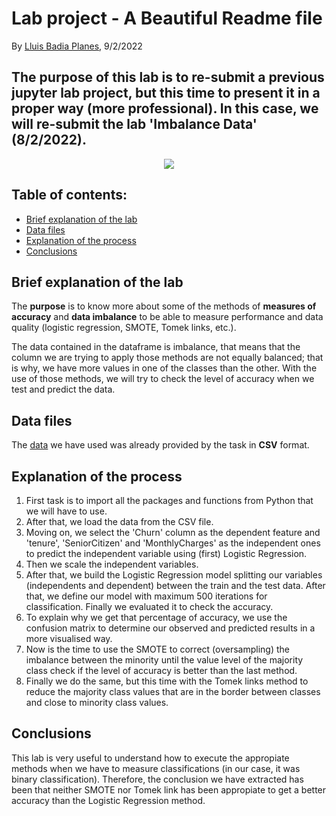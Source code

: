 # Lab project - A Beautiful Readme file

By [Lluis Badia Planes](https://github.com/lluis90badia), 9/2/2022

## The purpose of this lab is to re-submit a previous jupyter lab project, but this time to present it in a proper way (more professional). In this case, we will re-submit the lab 'Imbalance Data' (8/2/2022).

<p align = "center">
  <img src = "https://datascience.aero/wp-content/themes/yootheme/cache/imbalancedata-1a747361.png" />
</p>

## Table of contents:
- [Brief explanation of the lab](https://github.com/lluis90badia/lab_readme/blob/main/README.md#brief-explanation-of-the-lab)
- [Data files](https://github.com/lluis90badia/lab_readme/blob/main/README.md#data-files)
- [Explanation of the process](https://github.com/lluis90badia/lab_readme/blob/main/README.md#explanation-of-the-process)
- [Conclusions](https://github.com/lluis90badia/lab_readme/blob/main/README.md#conclusions)

## Brief explanation of the lab

The **purpose** is to know more about some of the methods of **measures of accuracy** and **data imbalance** to be able to measure performance and data quality (logistic regression, SMOTE, Tomek links, etc.).

The data contained in the dataframe is imbalance, that means that the column we are trying to apply those methods are not equally balanced; that is why, we have more values in one of the classes than the other. With the use of those methods, we will try to check the level of accuracy when we test and predict the data.

## Data files

The [data](https://github.com/lluis90badia/lab_readme/tree/main/CSV_files) we have used was already provided by the task in **CSV** format.

## Explanation of the process

1. First task is to import all the packages and functions from Python that we will have to use.
2. After that, we load the data from the CSV file.
3. Moving on, we select the 'Churn' column as the dependent feature and 'tenure', 'SeniorCitizen' and 'MonthlyCharges' as the independent ones to predict the independent variable using (first) Logistic Regression.
4. Then we scale the independent variables.
5. After that, we build the Logistic Regression model splitting our variables (independents and dependent) between the train and the test data. After that, we define our model with maximum 500 iterations for classification. Finally we evaluated it to check the accuracy.
6. To explain why we get that percentage of accuracy, we use the confusion matrix to determine our observed and predicted results in a more visualised way.
7. Now is the time to use the SMOTE to correct (oversampling) the imbalance between the minority until the value level of the majority class check if the level of accuracy is better than the last method.
8. Finally we do the same, but this time with the Tomek links method to reduce the majority class values that are in the border between classes and close to minority class values.

## Conclusions

This lab is very useful to understand how to execute the appropiate methods when we have to measure classifications (in our case, it was binary classification). Therefore, the conclusion we have extracted has been that neither SMOTE nor Tomek link has been appropiate to get a better accuracy than the Logistic Regression method.
